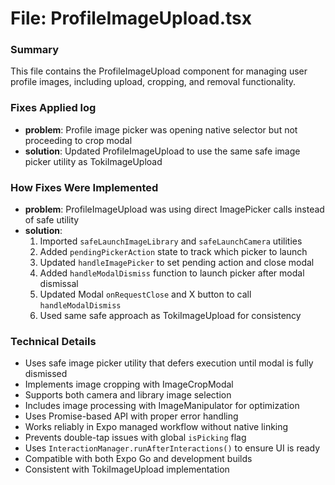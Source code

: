 # File: ProfileImageUpload.tsx

### Summary
This file contains the ProfileImageUpload component for managing user profile images, including upload, cropping, and removal functionality.

### Fixes Applied log
- **problem**: Profile image picker was opening native selector but not proceeding to crop modal
- **solution**: Updated ProfileImageUpload to use the same safe image picker utility as TokiImageUpload

### How Fixes Were Implemented
- **problem**: ProfileImageUpload was using direct ImagePicker calls instead of safe utility
- **solution**:
  1. Imported `safeLaunchImageLibrary` and `safeLaunchCamera` utilities
  2. Added `pendingPickerAction` state to track which picker to launch
  3. Updated `handleImagePicker` to set pending action and close modal
  4. Added `handleModalDismiss` function to launch picker after modal dismissal
  5. Updated Modal `onRequestClose` and X button to call `handleModalDismiss`
  6. Used same safe approach as TokiImageUpload for consistency

### Technical Details
- Uses safe image picker utility that defers execution until modal is fully dismissed
- Implements image cropping with ImageCropModal
- Supports both camera and library image selection
- Includes image processing with ImageManipulator for optimization
- Uses Promise-based API with proper error handling
- Works reliably in Expo managed workflow without native linking
- Prevents double-tap issues with global `isPicking` flag
- Uses `InteractionManager.runAfterInteractions()` to ensure UI is ready
- Compatible with both Expo Go and development builds
- Consistent with TokiImageUpload implementation
